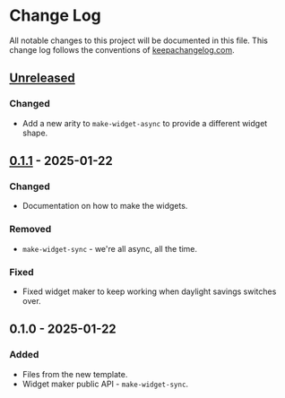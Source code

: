 # Change Log
All notable changes to this project will be documented in this file. This change log follows the conventions of [keepachangelog.com](http://keepachangelog.com/).

## [Unreleased]
### Changed
- Add a new arity to `make-widget-async` to provide a different widget shape.

## [0.1.1] - 2025-01-22
### Changed
- Documentation on how to make the widgets.

### Removed
- `make-widget-sync` - we're all async, all the time.

### Fixed
- Fixed widget maker to keep working when daylight savings switches over.

## 0.1.0 - 2025-01-22
### Added
- Files from the new template.
- Widget maker public API - `make-widget-sync`.

[Unreleased]: https://sourcehost.site/your-name/sudoku-clj/compare/0.1.1...HEAD
[0.1.1]: https://sourcehost.site/your-name/sudoku-clj/compare/0.1.0...0.1.1
